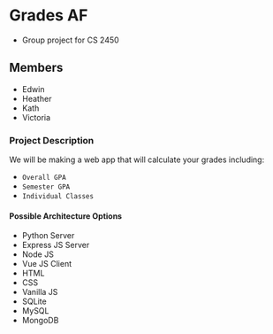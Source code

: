 # Grades AF
- Group project for CS 2450

## Members
- Edwin
- Heather
- Kath
- Victoria

### Project Description
We will be making a web app that will calculate your grades including:
- `Overall GPA`
- `Semester GPA`
- `Individual Classes`

#### Possible Architecture Options
- Python Server
- Express JS Server
- Node JS
- Vue JS Client
- HTML
- CSS
- Vanilla JS
- SQLite
- MySQL
- MongoDB


